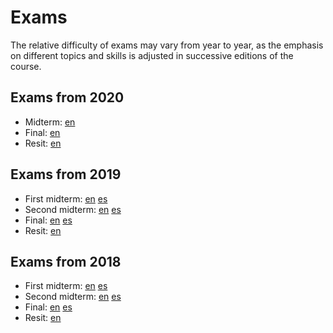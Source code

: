 # Exams

The relative difficulty of exams may vary from year to year, as the emphasis on different topics and skills is adjusted in successive editions of the course.

## Exams from 2020

* Midterm: [en](2020-ex01-en.pdf)
* Final: [en](2020-exFF-en.pdf)
* Resit: [en](2020-exRR-en.pdf)

## Exams from 2019

* First midterm: [en](2019-ex01-en.pdf) [es](2019-ex01-es.pdf)
* Second midterm: [en](2019-ex02-en.pdf) [es](2019-ex02-es.pdf)
* Final: [en](2019-exFF-en.pdf) [es](2019-exFF-es.pdf)
* Resit: [en](2019-exRR-en.pdf)

## Exams from 2018

* First midterm: [en](2018-ex01-en.pdf) [es](2018-ex01-es.pdf)
* Second midterm: [en](2018-ex02-en.pdf) [es](2018-ex02-es.pdf)
* Final: [en](2018-exFF-en.pdf) [es](2018-exFF-es.pdf)
* Resit: [en](2018-exRR-en.pdf)
